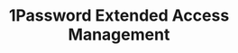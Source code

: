 ---
description: Secure every sign-in for every app on every device.
episode: 591
link: https://1password.com/unplugged
shortname: 1password.com-lup
title: 1Password Extended Access Management
---